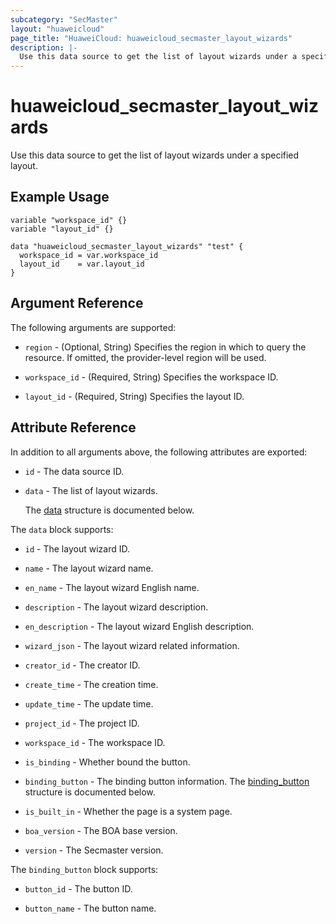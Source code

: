 ```yaml
---
subcategory: "SecMaster"
layout: "huaweicloud"
page_title: "HuaweiCloud: huaweicloud_secmaster_layout_wizards"
description: |-
  Use this data source to get the list of layout wizards under a specified layout.
---
```


# huaweicloud_secmaster_layout_wizards

Use this data source to get the list of layout wizards under a specified layout.

## Example Usage

```hcl
variable "workspace_id" {}
variable "layout_id" {}

data "huaweicloud_secmaster_layout_wizards" "test" {
  workspace_id = var.workspace_id
  layout_id    = var.layout_id
}
```

## Argument Reference

The following arguments are supported:

* `region` - (Optional, String) Specifies the region in which to query the resource.
  If omitted, the provider-level region will be used.

* `workspace_id` - (Required, String) Specifies the workspace ID.

* `layout_id` - (Required, String) Specifies the layout ID.

## Attribute Reference

In addition to all arguments above, the following attributes are exported:

* `id` - The data source ID.

* `data` - The list of layout wizards.

  The [data](#data_struct) structure is documented below.

<a name="data_struct"></a>
The `data` block supports:

* `id` - The layout wizard ID.

* `name` - The layout wizard name.

* `en_name` - The layout wizard English name.

* `description` - The layout wizard description.

* `en_description` - The layout wizard English description.

* `wizard_json` - The layout wizard related information.

* `creator_id` - The creator ID.

* `create_time` - The creation time.

* `update_time` - The update time.

* `project_id` - The project ID.

* `workspace_id` - The workspace ID.

* `is_binding` - Whether bound the button.

* `binding_button` - The binding button information.
  The [binding_button](#data_binding_button_struct) structure is documented below.

* `is_built_in` - Whether the page is a system page.

* `boa_version` - The BOA base version.

* `version` - The Secmaster version.

<a name="data_binding_button_struct"></a>
The `binding_button` block supports:

* `button_id` - The button ID.

* `button_name` - The button name.
